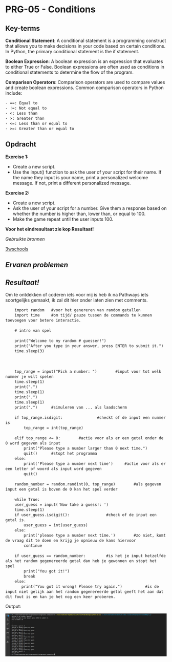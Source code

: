 **PRG-05 - Conditions**
===
**Key-terms**
---


**Conditional Statement**: A conditional statement is a programming construct that allows you to make decisions in your code based on certain conditions. In Python, the primary conditional statement is the if statement.

**Boolean Expression**: A boolean expression is an expression that evaluates to either True or False. Boolean expressions are often used as conditions in conditional statements to determine the flow of the program.

**Comparison Operators**: Comparison operators are used to compare values and create boolean expressions. Common comparison operators in Python include:

    - ==: Equal to
    - !=: Not equal to
    - <: Less than
    - >: Greater than
    - <=: Less than or equal to
    - >=: Greater than or equal to




**Opdracht**
---

**Exercise 1:**
- Create a new script.
- Use the input() function to ask the user of your script for their name. If the name they input is your name, print a personalized welcome message. If not, print a different personalized message.

**Exercise 2:**
- Create a new script.
- Ask the user of your script for a number. Give them a response based on whether the number is higher than, lower than, or equal to 100.
- Make the game repeat until the user inputs 100.

**Voor het eindresultaat  zie kop Resultaat!**

*Gebruikte bronnen*

[3wschools](https://www.w3schools.com/python/)

*Ervaren problemen*
---


*Resultaat!*
---
Om te ontdekken of coderen iets voor mij is heb ik na Pathways iets soortgelijks gemaakt, ik zal dit hier onder laten zien met comments.


       

        import random   #voor het genereren van random getallen
        import time     #om tijd/ pauze tussen de commands te kunnen toevoegen voor betere interactie.

        # intro van spel

        print("Welcome to my random # guesser!")
        print("After you type in your answer, press ENTER to submit it.")
        time.sleep(3)



        top_range = input("Pick a number: ")        #input voor tot welk nummer je wilt spelen
        time.sleep(1)
        print(".")
        time.sleep(1)
        print(".")
        time.sleep(1)
        print(".")      #simuleren van ... als laadscherm

        if top_range.isdigit:               #checkt of de input een nummer is
            top_range = int(top_range) 
        
        elif top_range <= 0:        #actie voor als er een getal onder de 0 word gegeven als input
            print("Please type a number larger than 0 next time.")
            quit()      #stopt het programma
        else:
            print('Please type a number next time')     #actie voor als er een letter of woord als input word gegeven
            quit()
            
        random_number = random.randint(0, top_range)        #als gegeven input een getal is boven de 0 kan het spel verder
        
        while True:
        user_guess = input('Now take a guess!: ')
        time.sleep(1)
        if user_guess.isdigit():                #check of de input een getal is.
            user_guess = int(user_guess)
        else:
            print('please type a number next time.')        #zo niet, komt de vraag dit te doen en krijg je opnieuw de kans hiervoor
            continue
        
        if user_guess == random_number:         #is het je input hetzelfde als het random gegenereerde getal dan heb je gewonnen en stopt het spel
            print("You got it!")
            break
        else:
           print("You got it wrong! Please try again.")          #is de input niet gelijk aan het random gegenereerde getal geeft het aan dat dit fout is en kan je het nog een keer proberen.


Output:

![output](<../../00_includes/Python/PRG-05 - Conditions/outputRandom.png>)